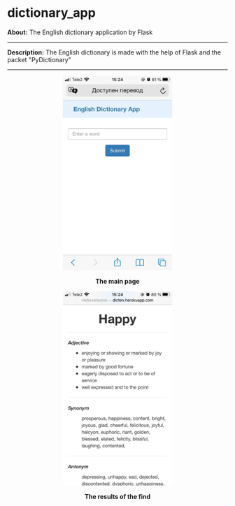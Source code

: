# dictionary_app


**About:** The English dictionary application by Flask

<hr>

**Description:** The English dictionary is made with the help of Flask and the packet "PyDictionary"

<hr>

<p align="center">
  <img width = "250" src="screenshots/main_page.jpg"/>
<p align="center"><b>The main page</b><p align="center">
</p>


<p align="center">
  <img width = "250" src="screenshots/result_find.jpg"/>
<p align="center"><b>The results of the find</b><p align="center">
</p>
